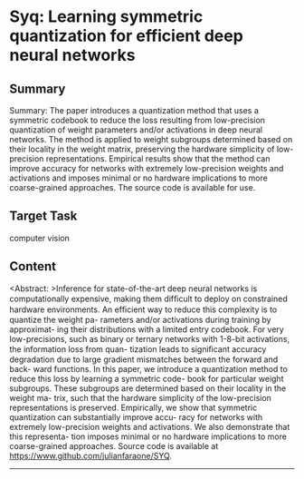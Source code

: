 # Syq: Learning symmetric quantization for efficient deep neural networks

## Summary

Summary: The paper introduces a quantization method that uses a symmetric codebook to reduce the loss resulting from low-precision quantization of weight parameters and/or activations in deep neural networks. The method is applied to weight subgroups determined based on their locality in the weight matrix, preserving the hardware simplicity of low-precision representations. Empirical results show that the method can improve accuracy for networks with extremely low-precision weights and activations and imposes minimal or no hardware implications to more coarse-grained approaches. The source code is available for use.


## Target Task

computer vision

## Content

<Abstract: >Inference for state-of-the-art deep neural networks is
computationally expensive, making them difﬁcult to deploy
on constrained hardware environments. An efﬁcient way
to reduce this complexity is to quantize the weight pa-
rameters and/or activations during training by approximat-
ing their distributions with a limited entry codebook. For
very low-precisions, such as binary or ternary networks
with 1-8-bit activations, the information loss from quan-
tization leads to signiﬁcant accuracy degradation due to
large gradient mismatches between the forward and back-
ward functions. In this paper, we introduce a quantization
method to reduce this loss by learning a symmetric code-
book for particular weight subgroups. These subgroups
are determined based on their locality in the weight ma-
trix, such that the hardware simplicity of the low-precision
representations is preserved. Empirically, we show that
symmetric quantization can substantially improve accu-
racy for networks with extremely low-precision weights
and activations. We also demonstrate that this representa-
tion imposes minimal or no hardware implications to more
coarse-grained approaches. Source code is available at
https://www.github.com/julianfaraone/SYQ.



---


